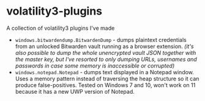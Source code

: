 # volatility3-plugins
A collection of volatility3 plugins I've made

- `windows.bitwardendump.BitwardenDump` - dumps plaintext credentials from an unlocked Bitwarden vault running as a browser extension. *(it's also possible to dump the whole unencrypted vault JSON together with the master key, but I've resorted to only dumping URLs, usernames and passwords in case some memory is inaccessible or corrupted)*
- `windows.notepad.Notepad` - dumps text displayed in a Notepad window. Uses a memory pattern instead of traversing the heap structure so it can produce false-positives. Tested on Windows 7 and 10, won't work on 11 because it has a new UWP version of Notepad.
